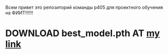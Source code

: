 Всем привет это репозиторий команды p405 для проектного обучения на ФИИТ!!!!!!


# DOWNLOAD best_model.pth AT [my link](https://drive.google.com/file/d/1RKkYDt_NEnh1yIdubxkVoG7QSg6uj_uQ/view?usp=sharing) 
